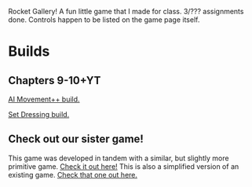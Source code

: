 Rocket Gallery! A fun little game that I made for class. 3/??? assignments done.
Controls happen to be listed on the game page itself.

# Builds
## Chapters 9-10+YT
[AI Movement++ build.](http://pokeman2003.github.io/Unity-Project-6/movementbuild/index.html)

[Set Dressing build.](http://pokeman2003.github.io/Unity-Project-6/prettybuild/index.html)

## Check out our sister game!
This game was developed in tandem with a similar, but slightly more primitive game. [Check it out here!](https://github.com/Pokeman2003/Unity-Project-4) This is also a simplified version of an existing game. [Check that one out here.](https://github.com/Pokeman2003/Unity-Project-5)